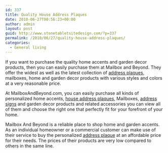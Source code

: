 ```yaml
---
id: 337
title: Quality House Address Plaques
date: 2010-06-27T00:56:23+00:00
author: admin
layout: post
guid: http://www.stonetabletsitedesign.com/?p=337
permalink: /2010/06/27/quality-house-address-plaques/
categories:
  - General living
---
```

If you want to purchase the quality home accents and garden decor products, then you can easily purchase them at Mailbox and Beyond. They offer the widest as well as the latest collection of [address plaques](http://www.mailboxandbeyond.com/), mailboxes, home and garden decor products with various styles and colors at a very reasonable price.

At MailboxAndBeyond.com, you can easily purchase all kinds of personalized home accents, [house address plaques](http://www.mailboxandbeyond.com/), Mailboxes, [address signs](http://www.mailboxandbeyond.com/) and garden decor products and related accessories you can view all of them and choose the right one that perfectly fit for your forefront of your home.

Mailbox And Beyond is a reliable place to shop home and garden accents. As an individual homeowner or a commercial customer can make use of their service to buy the personalized [address plaque](http://www.mailboxandbeyond.com/) at an affordable price for their needs. The prices of their products are very low compared to others in the same line.